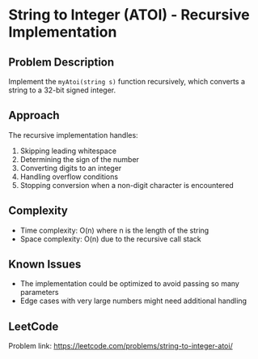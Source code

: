 # String to Integer (ATOI) - Recursive Implementation

## Problem Description
Implement the `myAtoi(string s)` function recursively, which converts a string to a 32-bit signed integer.

## Approach
The recursive implementation handles:
1. Skipping leading whitespace
2. Determining the sign of the number
3. Converting digits to an integer
4. Handling overflow conditions
5. Stopping conversion when a non-digit character is encountered

## Complexity
- Time complexity: O(n) where n is the length of the string
- Space complexity: O(n) due to the recursive call stack

## Known Issues
- The implementation could be optimized to avoid passing so many parameters
- Edge cases with very large numbers might need additional handling

## LeetCode
Problem link: https://leetcode.com/problems/string-to-integer-atoi/
